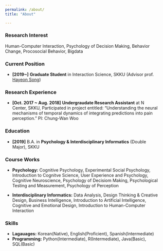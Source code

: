 ```yaml
---
permalink: /about/
title: "About"

---
```

### Research Interest
Human-Computer Interaction, Psychology of Decision Making, Behavior Change, Procosocial Behavior, Bigdata

### Current Position
- **[2019~]** **Graduate Student** in Interaction Science, SKKU (Advisor prof. [Hayeon Song](http://is.skku.edu/board/bbs/board.php?bo_table=eng_Faculty&wr_id=25))

### Research Experience
- **[Oct. 2017 ~ Aug. 2018]** **Undergraudate Research Assistant** at N Center, SKKU, Participated in project entitled: “Understanding the neural mechanisms of temporal dynamics of integrating predictions into pain perception.” PI: Chung-Wan Woo

### Education
- **[2019]** B.A. in **Psychology & Interdisciplinary Informatics** (Double Major), SKKU

### Course Works
- **Psychology:** Cognitive Psychology, Experimental Social Psychology, Introduction to Cognitve Science, User Experience and Psychology, Cognitive Neuroscience, Psychology of Decisiom Making, Psychological Testing and Measurement, Psychology of Perception
 
- **Interdisciplinary Informatics:** Data Analysis, Design Thinking & Creative Design, Business Intelligence, Introduction to Artificial Intelligence, Cognitive and Emotional Design, Introduction to Human-Computer Interaction

### Skills
- **Lagauages:** Korean(Native), English(Proficient), Spanish(Intermediate)
- **Programming:** Python(Intermediate), R(Intermediate), Java(Basic), SQL(Basic)

